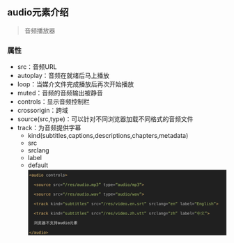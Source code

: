 ## audio元素介绍
> 音频播放器

### 属性
- src：音频URL
- autoplay：音频在就绪后马上播放
- loop：当媒介文件完成播放后再次开始播放
- muted：音频的音频输出被静音
- controls：显示音频控制栏
- crossorigin：跨域
- source(src,type)：可以针对不同浏览器加载不同格式的音频文件
- track：为音频提供字幕
  - kind(subtitles,captions,descriptions,chapters,metadata)
  - src
  - srclang
  - label
  - default
  ![](assets/html/images/audio1.png)

